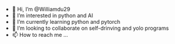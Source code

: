 - 👋 Hi, I’m @Williamdu29
- 👀 I’m interested in python and AI 
- 🌱 I’m currently learning python and pytorch
- 💞️ I’m looking to collaborate on self-drinving and yolo programs  
- 📫 How to reach me ...

<!---
Williamdu29/Williamdu29 is a ✨ special ✨ repository because its `README.md` (this file) appears on your GitHub profile.
You can click the Preview link to take a look at your changes.
--->
